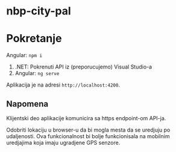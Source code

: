 # nbp-city-pal

# Pokretanje

Angular: `npm i`

1. .NET: Pokrenuti API iz (preporucujemo) Visual Studio-a
2. Angular: `ng serve`

Aplikacija je na adresi `http://localhost:4200`.

## Napomena

Klijentski deo aplikacije komunicira sa https endpoint-om API-ja.

Odobriti lokaciju u browser-u da bi mogla mesta da se uredjuju po udaljenosti. Ova funkcionalnost bi bolje funkcionisala na mobilnim uredjajima koja imaju ugradjene GPS senzore.
